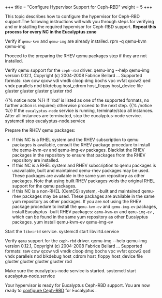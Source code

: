 +++
title = "Configure Hypervisor Support for Ceph-RBD"
weight = 5
+++

This topic describes how to configure the hypervisor for Ceph-RBD support.The following instructions will walk you through steps for verifying and or installing the required hypervisor for Ceph-RBD support. **Repeat this process for every NC in the Eucalyptus zone** 

Verify if `qemu-kvm` and `qemu-img` are already installed. 
    rpm -q qemu-kvm qemu-img

Proceed to the preparing the RHEV qemu packages step if they are not installed. 

Verify qemu support for the `ceph-rbd` driver. 
    qemu-img --help
    qemu-img version 0.12.1, Copyright (c) 2004-2008 Fabrice Bellard
    ...
    Supported formats: raw cow qcow vdi vmdk cloop dmg bochs vpc vvfat qcow2 qed vhdx parallels nbd blkdebug host_cdrom 
    host_floppy host_device file gluster gluster gluster gluster rbd


{{% notice note %}}
If 'rbd' is listed as one of the supported formats, no further action is required; otherwise proceed to the next step. 
{{% /notice %}}
If the `eucalyptus-node` service is running, terminate/stop all instances. After all instances are terminated, stop the eucalyptus-node service. 
    systemctl stop eucalyptus-node.service

Prepare the RHEV qemu packages: 

* If this NC is a RHEL system and the RHEV subscription to qemu packages is available, consult the RHEV package procedure to install the qemu-kvm-ev and qemu-img-ev packages. Blacklist the RHEV packages in the repository to ensure that packages from the RHEV repository are installed. 
* If this NC is a RHEL system and RHEV subscription to qemu packages is unavailable, built and maintained qemu-rhev packages may be used. These packages are available in the same yum repository as other packages. Note that using built RHEV packages voids the original RHEL support for the qemu packages. 
* If this NC is a non-RHEL (CentOS) system, -built and maintained qemu-rhev packages may be used. These packages are available in the same yum repository as other packages. 
If you are *not* using the RHEV package procedure to install the `qemu-kvm-ev` and `qemu-img-ev` packages, install Eucalyptus -built RHEV packages: `qemu-kvm-ev` and `qemu-img-ev` , which can be found in the same yum repository as other Eucalyptus packages. 
    yum install qemu-kvm-ev qemu-img-ev

Start the `libvirtd` service. 
    systemctl start libvirtd.service

Verify `qemu` support for the `ceph-rbd` driver. 
    qemu-img --help
    qemu-img version 0.12.1, Copyright (c) 2004-2008 Fabrice Bellard
    ...
    Supported formats: raw cow qcow vdi vmdk cloop dmg bochs vpc vvfat qcow2 qed vhdx parallels nbd blkdebug host_cdrom 
    host_floppy host_device file gluster gluster gluster gluster rbd

Make sure the eucalyptus-node service is started. 
    systemctl start eucalyptus-node.service

Your hypervisor is ready for Eucalyptus Ceph-RBD support. You are now ready to [configure Ceph-RBD](config_storage_ceph_rbd.dita#configure_ceph_rbd) for Eucalyptus . 